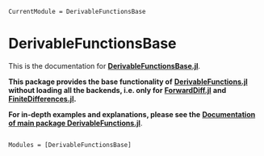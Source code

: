 ```@meta
CurrentModule = DerivableFunctionsBase
```

# DerivableFunctionsBase

This is the documentation for [**DerivableFunctionsBase.jl**](https://github.com/RafaelArutjunjan/DerivableFunctionsBase.jl).

**This package provides the base functionality of** [**DerivableFunctions.jl**](https://github.com/RafaelArutjunjan/DerivableFunctions.jl) **without loading all the backends, i.e. only for** [**ForwardDiff.jl**](https://github.com/JuliaDiff/ForwardDiff.jl) **and** [**FiniteDifferences.jl**](https://github.com/JuliaDiff/FiniteDifferences.jl)**.**

**For in-depth examples and explanations, please see the** [**Documentation of main package DerivableFunctions.jl**](https://rafaelarutjunjan.github.io/DerivableFunctions.jl/stable/).

```@index
```

```@autodocs
Modules = [DerivableFunctionsBase]
```
